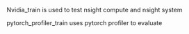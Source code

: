 Nvidia_train is used to test nsight compute and nsight system

pytorch_profiler_train uses pytorch profiler to evaluate  
